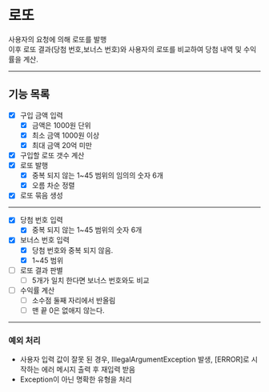 # 로또

사용자의 요청에 의해 로또를 발행<br>
이후 로또 결과(당첨 번호,보너스 번호)와 사용자의 로또를 비교하여 당첨 내역 및 수익률을 계산.
<hr>

## 기능 목록

- [x] 구입 금액 입력
    - [x] 금액은 1000원 단위
    - [x] 최소 금액 1000원 이상
    - [x] 최대 금액 20억 미만
- [x] 구입할 로또 갯수 계산
- [x] 로또 발행
    - [x] 중복 되지 않는 1~45 범위의 임의의 숫자 6개
    - [x] 오름 차순 정렬
- [x] 로또 묶음 생성

<hr>

- [x] 당첨 번호 입력
    - [x] 중복 되지 않는 1~45 범위의 숫자 6개
- [x] 보너스 번호 입력
    - [x] 당첨 번호와 중복 되지 않음.
    - [x] 1~45 범위
- [ ] 로또 결과 판별
    - [ ] 5개가 일치 한다면 보너스 번호와도 비교
- [ ] 수익률 계산
    - [ ] 소수점 둘째 자리에서 반올림
    - [ ] 맨 끝 0은 없애지 않는다.

<hr>

### 예외 처리

- 사용자 입력 값이 잘못 된 경우, IllegalArgumentException 발생, [ERROR]로 시작하는 에러 메시지 출력 후 재입력 받음
- Exception이 아닌 명확한 유형을 처리
